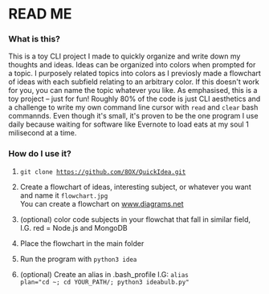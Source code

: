 # READ ME

### What is this?
This is a toy CLI project I made to quickly organize and write down my thoughts and ideas. Ideas can be 
organized into colors when prompted for a topic. I purposely related topics into colors as I previosly made a 
flowchart of ideas with each subfield relating to an arbitrary color. If this doesn't work for you, you can name 
the topic whatever you like. As emphasised, this is a toy project – just for fun! Roughly 80% of the code is 
just CLI aesthetics and a challenge to write my own command line cursor with <code>read</code> and 
<code>clear</code> bash commannds. Even though it's small, it's proven to be the one program I use daily because
waiting for software like Evernote to load eats at my soul 1 milisecond at a time. 

### How do I use it?

1. <code>git clone https://github.com/8OX/QuickIdea.git</code> 

2. Create a flowchart of ideas, interesting subject, or whatever you want and name it <code>flowchart.jpg</code> <br>You can create a flowchart on www.diagrams.net

3. (optional) color code subjects in your flowchat that fall in similar field, I.G. red = Node.js and MongoDB

4. Place the flowchart in the main folder

5. Run the program with <code>python3 idea</code>

6. (optional) Create an alias in .bash_profile I.G: <code>alias plan="cd ~; cd YOUR_PATH/; python3 ideabulb.py"</code>
